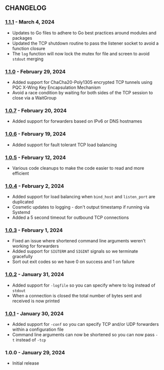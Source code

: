 ## CHANGELOG

### [1.1.1] - March 4, 2024
- Updates to Go files to adhere to Go best practices around modules and packages
- Updated the TCP shutdown routine to pass the listener socket to avoid a function closure 
- The `log` function will now lock the mutex for file and screen to avoid `stdout` merging

### [1.1.0] - February 29, 2024
- Added support for ChaCha20-Poly1305 encrypted TCP tunnels using PQC X-Wing Key Encapsulation Mechanism
- Avoid a race condition by waiting for both sides of the TCP session to close via a WaitGroup

### [1.0.7] - February 20, 2024
- Added support for forwarders based on IPv6 or DNS hostnames

### [1.0.6] - February 19, 2024
- Added support for fault tolerant TCP load balancing

### [1.0.5] - February 12, 2024
- Various code cleanups to make the code easier to read and more efficient

### [1.0.4] - February 2, 2024
- Added support for load balancing when `bind_host` and `listen_port` are duplicated
- Cosmetic updates to logging - don't output timestamp if running via Systemd
- Added a 5 second timeout for outbound TCP connections

### [1.0.3] - February 1, 2024
- Fixed an issue where shortened command line arguments weren't working for forwarders
- Added support for `SIGTERM` and `SIGINT` signals so we terminate gracefully
- Sort out exit codes so we have 0 on success and 1 on failure

### [1.0.2] - January 31, 2024
- Added support for `-logfile` so you can specify where to log instead of `stdout`
- When a connection is closed the total number of bytes sent and received is now printed

### [1.0.1] - January 30, 2024
- Added support for `-conf` so you can specify TCP and/or UDP forwarders within a configuration file
- Command line arguments can now be shortened so you can now pass `-t` instead of `-tcp` 

### 1.0.0 - January 29, 2024
- Initial release


[1.1.1]: https://github.com/cmason3/portfwd/compare/v1.1.0...v1.1.1
[1.1.0]: https://github.com/cmason3/portfwd/compare/v1.0.7...v1.1.0
[1.0.7]: https://github.com/cmason3/portfwd/compare/v1.0.6...v1.0.7
[1.0.6]: https://github.com/cmason3/portfwd/compare/v1.0.5...v1.0.6
[1.0.5]: https://github.com/cmason3/portfwd/compare/v1.0.4...v1.0.5
[1.0.4]: https://github.com/cmason3/portfwd/compare/v1.0.3...v1.0.4
[1.0.3]: https://github.com/cmason3/portfwd/compare/v1.0.2...v1.0.3
[1.0.2]: https://github.com/cmason3/portfwd/compare/v1.0.1...v1.0.2
[1.0.1]: https://github.com/cmason3/portfwd/compare/v1.0.0...v1.0.1
